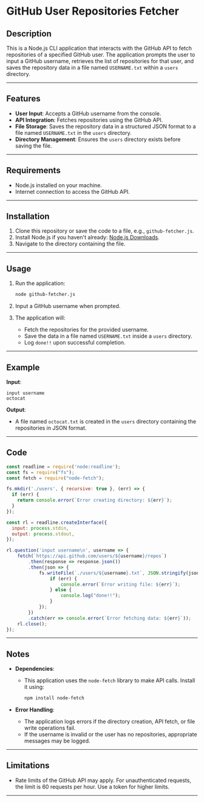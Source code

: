# GitHub User Repositories Fetcher

## Description

This is a Node.js CLI application that interacts with the GitHub API to fetch repositories of a specified GitHub user. The application prompts the user to input a GitHub username, retrieves the list of repositories for that user, and saves the repository data in a file named `USERNAME.txt` within a `users` directory.

---

## Features

- **User Input**: Accepts a GitHub username from the console.
- **API Integration**: Fetches repositories using the GitHub API.
- **File Storage**: Saves the repository data in a structured JSON format to a file named `USERNAME.txt` in the `users` directory.
- **Directory Management**: Ensures the `users` directory exists before saving the file.

---

## Requirements

- Node.js installed on your machine.
- Internet connection to access the GitHub API.

---

## Installation

1. Clone this repository or save the code to a file, e.g., `github-fetcher.js`.
2. Install Node.js if you haven't already: [Node.js Downloads](https://nodejs.org/).
3. Navigate to the directory containing the file.

---

## Usage

1. Run the application:

   ```bash
   node github-fetcher.js
   ```

2. Input a GitHub username when prompted.

3. The application will:
   - Fetch the repositories for the provided username.
   - Save the data in a file named `USERNAME.txt` inside a `users` directory.
   - Log `done!!` upon successful completion.

---

## Example

**Input**:

```
input username
octocat
```

**Output**:

- A file named `octocat.txt` is created in the `users` directory containing the repositories in JSON format.

---

## Code

```javascript
const readline = require('node:readline');
const fs = require("fs");
const fetch = require("node-fetch");

fs.mkdir('./users', { recursive: true }, (err) => {
  if (err) {
    return console.error(`Error creating directory: ${err}`);
  }
});

const rl = readline.createInterface({
  input: process.stdin,
  output: process.stdout,
});

rl.question('input username\n', username => {
    fetch(`https://api.github.com/users/${username}/repos`)
        .then(response => response.json())
        .then(json => {
            fs.writeFile(`./users/${username}.txt`, JSON.stringify(json, null, 2), function(err) {
                if (err) {
                    console.error(`Error writing file: ${err}`);
                } else {
                    console.log("done!!");
                }
            });
        })
        .catch(err => console.error(`Error fetching data: ${err}`));
    rl.close();
});
```

---

## Notes

- **Dependencies**:
  - This application uses the `node-fetch` library to make API calls. Install it using:

    ```bash
    npm install node-fetch
    ```

- **Error Handling**:
  - The application logs errors if the directory creation, API fetch, or file write operations fail.
  - If the username is invalid or the user has no repositories, appropriate messages may be logged.

---

## Limitations

- Rate limits of the GitHub API may apply. For unauthenticated requests, the limit is 60 requests per hour. Use a token for higher limits.

---
